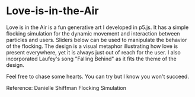 # Love-is-in-the-Air
Love is in the Air is a fun generative art I developed in p5.js. It has a simple flocking simulation for the dynamic movement and interaction between particles and users. Sliders below can be used to manipulate the behavior of the flocking. The design is a visual metaphor illustrating how love is present everywhere, yet it is always just out of reach for the user. I also incorporated Laufey's song "Falling Behind" as it fits the theme of the design. 

Feel free to chase some hearts. You can try but I know you won't succeed.

Reference: Danielle Shiffman Flocking Simulation
